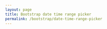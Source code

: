 ```yaml
---
layout: page
title: Bootstrap date time range picker
permalink: /bootstrap/date-time-range-picker
---
```


